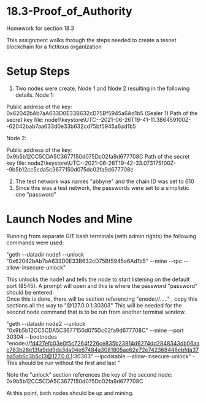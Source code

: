 # 18.3-Proof_of_Authority
Homework for section 18.3

This assignment walks through the steps needed to create a tesnet blockchain for a fictitous organization

# Setup Steps
1. Two nodes were create, Node 1 and Node 2 resulting in the following details. 
Node 1:

Public address of the key:   0x62042bAb7aA633D0E33B632cD75Bf5945a6Ad1b5  (Sealer 1)
Path of the secret key file: node1\keystore\UTC--2021-06-26T19-41-11.386459100Z--62042bab7aa633d0e33b632cd75bf5945a6ad1b5

Node 2:

Public address of the key:   0x9b5b12CC5CDA5C3677150d075Dc02fa9d677708C
Path of the secret key file: node2\keystore\UTC--2021-06-26T19-42-33.073175100Z--9b5b12cc5cda5c3677150d075dc02fa9d677708c

2. The test network was names "abbyne" and the chain ID was set to 610
3. Since this was a test network, the passwords were set to a simplistic one "password"

# Launch Nodes and Mine
Running from separate GIT bash terminals (with admin rights) the following commands were used:

"geth --datadir node1 --unlock "0x62042bAb7aA633D0E33B632cD75Bf5945a6Ad1b5" --mine --rpc --allow-insecure-unlock"

This unlocks the node1 and tells the node to start listening on the default port (8545).  A prompt will open and this is where the password "password" should be entered.  
Once this is done, there will be section referencing "enode://....." , copy this sections all the way to "@127.0.0.1:30303"  This will be needed for the second node command 
that is to be run from another terminal window.

"geth --datadir node2 --unlock "0x9b5b12CC5CDA5C3677150d075Dc02fa9d677708C" --mine --port 30304 --bootnodes "enode://fd427efc03e0f5c7264f226ce835b23914d6274dd2848343db06aac783b28e13fa9dd9da3da04e67484a3081805ae62e72e742368446ebfda37ba5ab6c3b5c13@127.0.0.1:30303" --ipcdisable --allow-insecure-unlock"    - This should be run without the first and last "

Note the "unlock" section references the key of the second node: 0x9b5b12CC5CDA5C3677150d075Dc02fa9d677708C

At this point, both nodes should be up and mining. 


